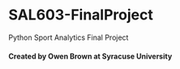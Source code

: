 # SAL603-FinalProject
 Python Sport Analytics Final Project

#### Created by Owen Brown at Syracuse University
